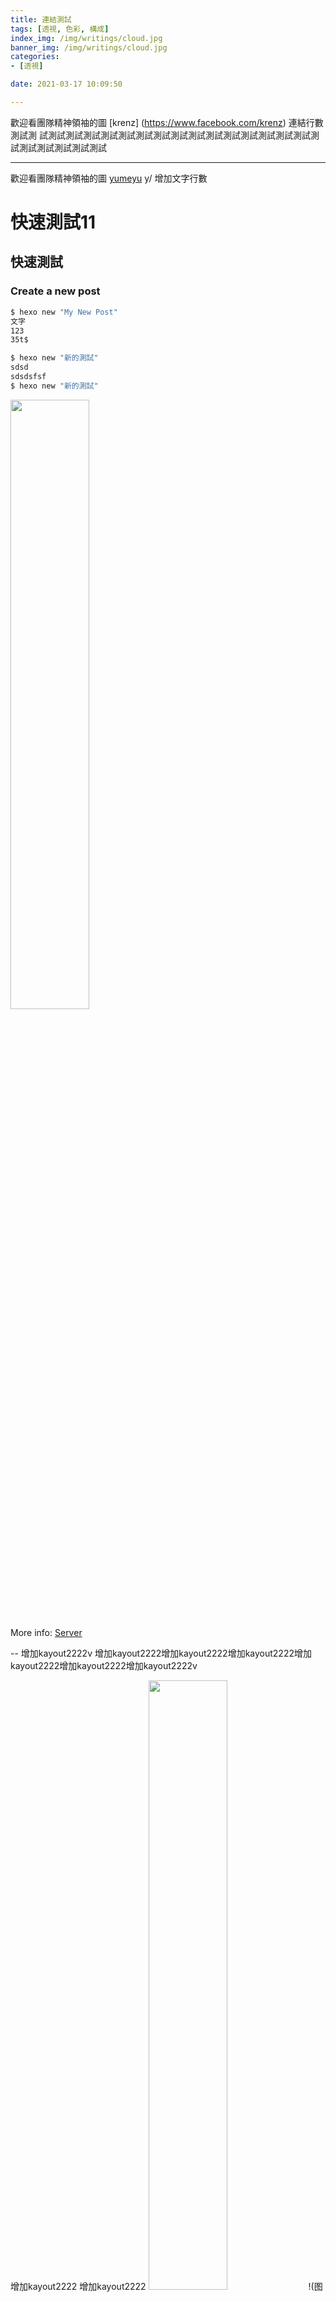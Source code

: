 ```yaml
---
title: 連結測試
tags: [透視, 色彩, 構成]
index_img: /img/writings/cloud.jpg
banner_img: /img/writings/cloud.jpg
categories: 
- [透視]

date: 2021-03-17 10:09:50

---
```




歡迎看團隊精神領袖的圖 [krenz] (https://www.facebook.com/krenz) 連結行數測試測
試測試測試測試測試測試測試測試測試測試測試測試測試測試測試測試測試測試測試測試測試測試

---
歡迎看團隊精神領袖的圖 [yumeyu](https://www.facebook.com/YumeyucArtwork) y/ 增加文字行數

# 快速測試11


## 快速測試

### Create a new post

``` bash
$ hexo new "My New Post"
文字
123
35t$
```

``` bash
$ hexo new "新的測試"
sdsd
sdsdsfsf
$ hexo new "新的測試"

```
<img src="/img/in/2021-03-17/pZ2ZoaWbj6ScqKQ.gif" width="50%" height="50%"  style="margin: 0 auto;"/>


More info: [Server](https://hexo.io/docs/server.html)

--
增加kayout2222v
增加kayout2222增加kayout2222增加kayout2222增加kayout2222增加kayout2222增加kayout2222v

增加kayout2222
增加kayout2222
<img src="...jpg" width="50%" height="50%">
!(图片名称)[图片地址]
<img src="图片地址" width="50%" height="50%"  style="margin: 0 auto;"/>

<img src="/img/article-pic.jpg" width="50%" height="50%"  style="margin: 0 auto;"/>


![](/img/article-pic.jpg)

增加kayout2222
增加kayout2222

增加kayout2222

